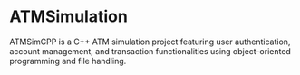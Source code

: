 # ATMSimulation
ATMSimCPP is a C++ ATM simulation project featuring user authentication, account management, and transaction functionalities using object-oriented programming and file handling.
